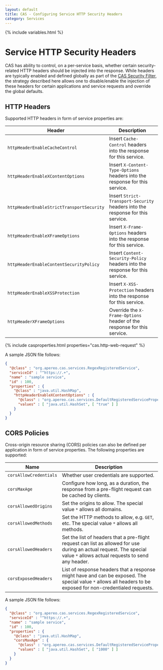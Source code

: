 ```yaml
---
layout: default
title: CAS - Configuring Service HTTP Security Headers
category: Services
---
```


{% include variables.html %}

# Service HTTP Security Headers

CAS has ability to control, on a per-service basis, whether certain security-related HTTP headers should be 
injected into the response. While headers are typically enabled and defined globally as part 
of the [CAS Security Filter](../planning/Security-Guide.html#cas-security-filter), the strategy 
described here allows one to disable/enable the injection of these headers for certain 
applications and service requests and override the global defaults.
 
## HTTP Headers

Supported HTTP headers in form of service properties are:

| Header                                      | Description
|-----------------------|-----------------------------------------------------------------------
| `httpHeaderEnableCacheControl`      | Insert `Cache-Control` headers into the response for this service.
| `httpHeaderEnableXContentOptions`      | Insert `X-Content-Type-Options` headers into the response for this service.
| `httpHeaderEnableStrictTransportSecurity`   | Insert `Strict-Transport-Security` headers into the response for this service.
| `httpHeaderEnableXFrameOptions`      | Insert `X-Frame-Options` headers into the response for this service.
| `httpHeaderEnableContentSecurityPolicy`      | Insert `Content-Security-Policy` headers into the response for this service.
| `httpHeaderEnableXSSProtection`      | Insert `X-XSS-Protection` headers into the response for this service.
| `httpHeaderXFrameOptions`      | Override the `X-Frame-Options` header of the response for this service.

{% include casproperties.html properties="cas.http-web-request" %}

A sample JSON file follows:

```json
{
  "@class" : "org.apereo.cas.services.RegexRegisteredService",
  "serviceId" : "^https://.+",
  "name" : "sample service",
  "id" : 100,
  "properties" : {
    "@class" : "java.util.HashMap",
    "httpHeaderEnableXContentOptions" : {
      "@class" : "org.apereo.cas.services.DefaultRegisteredServiceProperty",
      "values" : [ "java.util.HashSet", [ "true" ] ]
    }
  }
}
```

## CORS Policies

Cross-origin resource sharing (CORS) policies can also be defined per application in form of service properties. The
following properties are supported:

| Name                                      | Description
|-----------------------|-----------------------------------------------------------------------
| `corsAllowCredentials`    | Whether user credentials are supported. 
| `corsMaxAge`              | Configure how long, as a duration, the response from a pre-flight request can be cached by clients. 
| `corsAllowedOrigins`      | Set the origins to allow. The special value `*` allows all domains.
| `corsAllowedMethods`      | Set the HTTP methods to allow, e.g. `GET`, etc. The special value `*` allows all methods.
| `corsAllowedHeaders`      | Set the list of headers that a pre-flight request can list as allowed for use during an actual request. The special value `*` allows actual requests to send any header. 
| `corsExposedHeaders`      | List of response headers that a response might have and can be exposed. The special value `*` allows all headers to be exposed for non-credentialed requests.

A sample JSON file follows:

```json
{
  "@class" : "org.apereo.cas.services.RegexRegisteredService",
  "serviceId" : "^https://.+",
  "name" : "sample service",
  "id" : 100,
  "properties" : {
    "@class" : "java.util.HashMap",
    "corsMaxAge" : {
      "@class" : "org.apereo.cas.services.DefaultRegisteredServiceProperty",
      "values" : [ "java.util.HashSet", [ "1000" ] ]
    }
  }
}
```

